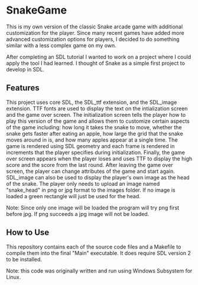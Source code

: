 # SnakeGame
This is my own version of the classic Snake arcade game with additional customization for the player. Since many recent games have added more advanced customization options for players, I decided to do something similar with a less complex game on my own. 

After completing an SDL tutorial I wanted to work on a project where I could apply the tool I had learned. I thought of Snake as a simple first project to develop in SDL.

## Features
This project uses core SDL, the SDL_ttf extension, and the SDL_image extension. TTF fonts are used to display the text on the intialization screen and the game over screen. The initialization screen tells the player how to play this version of the game and allows them to customize certain aspects of the game including: how long it takes the snake to move, whether the snake gets faster after eating an apple, how large the grid that the snake moves around in is, and how many apples appear at a single time. The game is rendered using SDL geometry and each frame is rendered in increments that the player specifies during initialization. Finally, the game over screen appears when the player loses and uses TTF to display the high score and the score from the last round. After leaving the game over screen, the player can change attributes of the game and start again. SDL_image can also be used to display the player's own image as the head of the snake. The player only needs to upload an image named "snake_head" in png or jpg format to the images folder. If no image is loaded a green rectangle will just be used for the head.

Note: Since only one image will be loaded the program will try png first before jpg. If png succeeds a jpg image will not be loaded.
## How to Use
This repository contains each of the source code files and a Makefile to compile them into the final "Main" executable. It does require SDL version 2 to be installed. 

Note: this code was originally written and run using Windows Subsystem for Linux.
